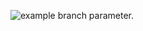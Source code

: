 ![example branch parameter.](https://github.com/mona/Hariharan1403/actions/workflows/grading.yml/badge.svg?branch=2ndFeatureBranch)
